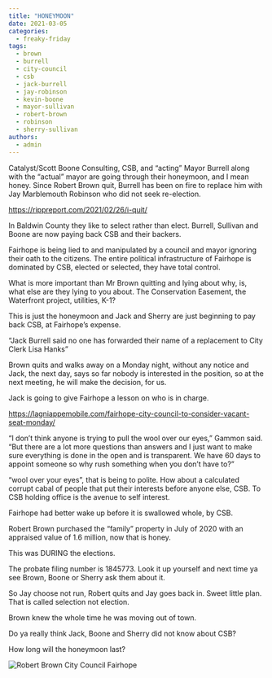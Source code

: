```yaml
---
title: "HONEYMOON"
date: 2021-03-05
categories: 
  - freaky-friday
tags: 
  - brown
  - burrell
  - city-council
  - csb
  - jack-burrell
  - jay-robinson
  - kevin-boone
  - mayor-sullivan
  - robert-brown
  - robinson
  - sherry-sullivan
authors: 
  - admin
---
```


Catalyst/Scott Boone Consulting, CSB, and “acting” Mayor Burrell along with the “actual” mayor are going through their honeymoon, and I mean honey. Since Robert Brown quit, Burrell has been on fire to replace him with Jay Marblemouth Robinson who did not seek re-election.

https://rippreport.com/2021/02/26/i-quit/

In Baldwin County they like to select rather than elect. Burrell, Sullivan and Boone are now paying back CSB and their backers.

Fairhope is being lied to and manipulated by a council and mayor ignoring their oath to the citizens. The entire political infrastructure of Fairhope is dominated by CSB, elected or selected, they have total control.

What is more important than Mr Brown quitting and lying about why, is, what else are they lying to you about. The Conservation Easement, the Waterfront project, utilities, K-1?

This is just the honeymoon and Jack and Sherry are just beginning to pay back CSB, at Fairhope’s expense.

“Jack Burrell said no one has forwarded their name of a replacement to City Clerk Lisa Hanks”

Brown quits and walks away on a Monday night, without any notice and Jack, the next day, says so far nobody is interested in the position, so at the next meeting, he will make the decision, for us.

Jack is going to give Fairhope a lesson on who is in charge.

https://lagniappemobile.com/fairhope-city-council-to-consider-vacant-seat-monday/

“I don’t think anyone is trying to pull the wool over our eyes,” Gammon said. “But there are a lot more questions than answers and I just want to make sure everything is done in the open and is transparent. We have 60 days to appoint someone so why rush something when you don’t have to?”

“wool over your eyes”, that is being to polite. How about a calculated corrupt cabal of people that put their interests before anyone else, CSB. To CSB holding office is the avenue to self interest.

Fairhope had better wake up before it is swallowed whole, by CSB.

Robert Brown purchased the “family” property in July of 2020 with an appraised value of 1.6 million, now that is honey.

This was DURING the elections.

The probate filing number is 1845773. Look it up yourself and next time ya see Brown, Boone or Sherry ask them about it.

So Jay choose not run, Robert quits and Jay goes back in. Sweet little plan. That is called selection not election.

Brown knew the whole time he was moving out of town.

Do ya really think Jack, Boone and Sherry did not know about CSB?

How long will the honeymoon last?

![Robert Brown City Council Fairhope](https://cdn.rippreport.com/wp-content/uploads/2021/03/abd51d34-robert-brown-fairhope-city-council1.png)

